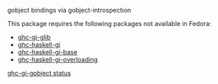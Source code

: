 gobject bindings via gobject-introspection

This package requires the following packages not available in Fedora:

* [ghc-gi-glib](../ghc-gi-glib)
* [ghc-haskell-gi](../ghc-haskell-gi)
* [ghc-haskell-gi-base](../ghc-haskell-gi-base)
* [ghc-haskell-gi-overloading](../ghc-haskell-gi-overloading)

[ghc-gi-gobject status](https://copr.fedorainfracloud.org/coprs/dshea/bdcs-haskell-deps/package/ghc-gi-gobject/status_image/last_build.png)
